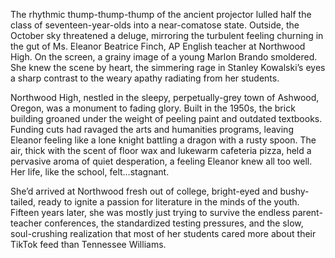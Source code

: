 The rhythmic thump-thump-thump of the ancient projector lulled half the class of seventeen-year-olds into a near-comatose state. Outside, the October sky threatened a deluge, mirroring the turbulent feeling churning in the gut of Ms. Eleanor Beatrice Finch, AP English teacher at Northwood High. On the screen, a grainy image of a young Marlon Brando smoldered. She knew the scene by heart, the simmering rage in Stanley Kowalski’s eyes a sharp contrast to the weary apathy radiating from her students.

Northwood High, nestled in the sleepy, perpetually-grey town of Ashwood, Oregon, was a monument to fading glory. Built in the 1950s, the brick building groaned under the weight of peeling paint and outdated textbooks. Funding cuts had ravaged the arts and humanities programs, leaving Eleanor feeling like a lone knight battling a dragon with a rusty spoon. The air, thick with the scent of floor wax and lukewarm cafeteria pizza, held a pervasive aroma of quiet desperation, a feeling Eleanor knew all too well. Her life, like the school, felt…stagnant.

She’d arrived at Northwood fresh out of college, bright-eyed and bushy-tailed, ready to ignite a passion for literature in the minds of the youth. Fifteen years later, she was mostly just trying to survive the endless parent-teacher conferences, the standardized testing pressures, and the slow, soul-crushing realization that most of her students cared more about their TikTok feed than Tennessee Williams.
